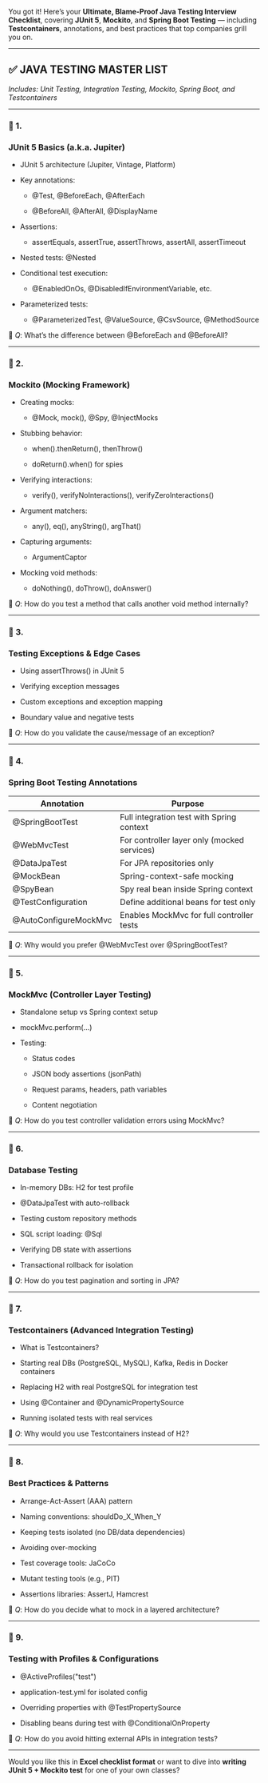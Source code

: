 
You got it! Here’s your **Ultimate, Blame-Proof Java Testing Interview Checklist**, covering **JUnit 5**, **Mockito**, and **Spring Boot Testing** — including **Testcontainers**, annotations, and best practices that top companies grill you on.

---

## **✅ JAVA TESTING MASTER LIST**

  

_Includes: Unit Testing, Integration Testing, Mockito, Spring Boot, and Testcontainers_

---

### **🔹 1.** 

### **JUnit 5 Basics (a.k.a. Jupiter)**

- JUnit 5 architecture (Jupiter, Vintage, Platform)
    
- Key annotations:
    
    - @Test, @BeforeEach, @AfterEach
        
    - @BeforeAll, @AfterAll, @DisplayName
        
    
- Assertions:
    
    - assertEquals, assertTrue, assertThrows, assertAll, assertTimeout
        
    
- Nested tests: @Nested
    
- Conditional test execution:
    
    - @EnabledOnOs, @DisabledIfEnvironmentVariable, etc.
        
    
- Parameterized tests:
    
    - @ParameterizedTest, @ValueSource, @CsvSource, @MethodSource
        
    

  

🧠 _Q_: What’s the difference between @BeforeEach and @BeforeAll?

---

### **🔹 2.** 

### **Mockito (Mocking Framework)**

- Creating mocks:
    
    - @Mock, mock(), @Spy, @InjectMocks
        
    
- Stubbing behavior:
    
    - when().thenReturn(), thenThrow()
        
    - doReturn().when() for spies
        
    
- Verifying interactions:
    
    - verify(), verifyNoInteractions(), verifyZeroInteractions()
        
    
- Argument matchers:
    
    - any(), eq(), anyString(), argThat()
        
    
- Capturing arguments:
    
    - ArgumentCaptor
        
    
- Mocking void methods:
    
    - doNothing(), doThrow(), doAnswer()
        
    

  

🧠 _Q_: How do you test a method that calls another void method internally?

---

### **🔹 3.** 

### **Testing Exceptions & Edge Cases**

- Using assertThrows() in JUnit 5
    
- Verifying exception messages
    
- Custom exceptions and exception mapping
    
- Boundary value and negative tests
    

  

🧠 _Q_: How do you validate the cause/message of an exception?

---

### **🔹 4.** 

### **Spring Boot Testing Annotations**

|**Annotation**|**Purpose**|
|---|---|
|@SpringBootTest|Full integration test with Spring context|
|@WebMvcTest|For controller layer only (mocked services)|
|@DataJpaTest|For JPA repositories only|
|@MockBean|Spring-context-safe mocking|
|@SpyBean|Spy real bean inside Spring context|
|@TestConfiguration|Define additional beans for test only|
|@AutoConfigureMockMvc|Enables MockMvc for full controller tests|

🧠 _Q_: Why would you prefer @WebMvcTest over @SpringBootTest?

---

### **🔹 5.** 

### **MockMvc (Controller Layer Testing)**

- Standalone setup vs Spring context setup
    
- mockMvc.perform(...)
    
- Testing:
    
    - Status codes
        
    - JSON body assertions (jsonPath)
        
    - Request params, headers, path variables
        
    - Content negotiation
        
    

  

🧠 _Q_: How do you test controller validation errors using MockMvc?

---

### **🔹 6.** 

### **Database Testing**

- In-memory DBs: H2 for test profile
    
- @DataJpaTest with auto-rollback
    
- Testing custom repository methods
    
- SQL script loading: @Sql
    
- Verifying DB state with assertions
    
- Transactional rollback for isolation
    

  

🧠 _Q_: How do you test pagination and sorting in JPA?

---

### **🔹 7.** 

### **Testcontainers (Advanced Integration Testing)**

- What is Testcontainers?
    
- Starting real DBs (PostgreSQL, MySQL), Kafka, Redis in Docker containers
    
- Replacing H2 with real PostgreSQL for integration test
    
- Using @Container and @DynamicPropertySource
    
- Running isolated tests with real services
    

  

🧠 _Q_: Why would you use Testcontainers instead of H2?

---

### **🔹 8.** 

### **Best Practices & Patterns**

- Arrange-Act-Assert (AAA) pattern
    
- Naming conventions: shouldDo_X_When_Y
    
- Keeping tests isolated (no DB/data dependencies)
    
- Avoiding over-mocking
    
- Test coverage tools: JaCoCo
    
- Mutant testing tools (e.g., PIT)
    
- Assertions libraries: AssertJ, Hamcrest
    

  

🧠 _Q_: How do you decide what to mock in a layered architecture?

---

### **🔹 9.** 

### **Testing with Profiles & Configurations**

- @ActiveProfiles("test")
    
- application-test.yml for isolated config
    
- Overriding properties with @TestPropertySource
    
- Disabling beans during test with @ConditionalOnProperty
    

  

🧠 _Q_: How do you avoid hitting external APIs in integration tests?

---

Would you like this in **Excel checklist format** or want to dive into **writing JUnit 5 + Mockito test** for one of your own classes?